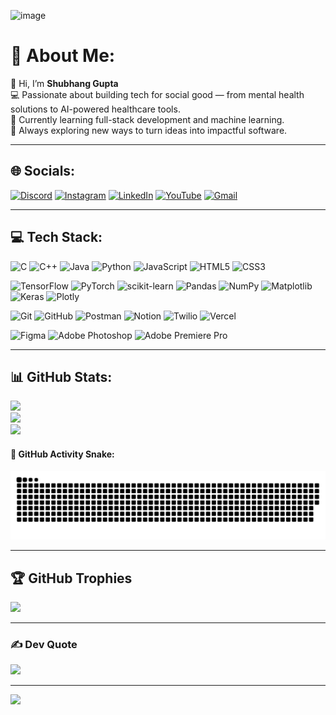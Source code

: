 ![image](https://github.com/Its-Endless/Its-Endless/assets/131682676/c42e2042-bf29-4e21-a614-3970e6f8381c)


# 💫 About Me:
👋 Hi, I’m **Shubhang Gupta**  
💻 Passionate about building tech for social good — from mental health solutions to AI-powered healthcare tools.  
🌱 Currently learning full-stack development and machine learning.  
🚀 Always exploring new ways to turn ideas into impactful software.

---

## 🌐 Socials:
[![Discord](https://img.shields.io/badge/Discord-%237289DA.svg?logo=discord&logoColor=white)](https://discord.gg/XXvRCfyt)  [![Instagram](https://img.shields.io/badge/Instagram-%23E4405F.svg?logo=Instagram&logoColor=white)](https://www.instagram.com/shubhang2004/)  [![LinkedIn](https://img.shields.io/badge/LinkedIn-%230077B5.svg?logo=linkedin&logoColor=white)](https://www.linkedin.com/in/shubhanggupta07/)  [![YouTube](https://img.shields.io/badge/YouTube-%23FF0000.svg?logo=YouTube&logoColor=white)](https://www.youtube.com/@shubhgupta2402)  [![Gmail](https://img.shields.io/badge/Email-D14836?logo=gmail&logoColor=white)](mailto:shubhgupta916@gmail.com)  

---

## 💻 Tech Stack:
![C](https://img.shields.io/badge/c-%2300599C.svg?style=for-the-badge&logo=c&logoColor=white)
![C++](https://img.shields.io/badge/c++-%2300599C.svg?style=for-the-badge&logo=c%2B%2B&logoColor=white)
![Java](https://img.shields.io/badge/java-%23ED8B00.svg?style=for-the-badge&logo=openjdk&logoColor=white)
![Python](https://img.shields.io/badge/python-3670A0?style=for-the-badge&logo=python&logoColor=ffdd54)
![JavaScript](https://img.shields.io/badge/javascript-%23323330.svg?style=for-the-badge&logo=javascript&logoColor=%23F7DF1E)
![HTML5](https://img.shields.io/badge/html5-%23E34F26.svg?style=for-the-badge&logo=html5&logoColor=white)
![CSS3](https://img.shields.io/badge/css3-%231572B6.svg?style=for-the-badge&logo=css3&logoColor=white)

![TensorFlow](https://img.shields.io/badge/TensorFlow-%23FF6F00.svg?style=for-the-badge&logo=TensorFlow&logoColor=white)
![PyTorch](https://img.shields.io/badge/PyTorch-%23EE4C2C.svg?style=for-the-badge&logo=PyTorch&logoColor=white)
![scikit-learn](https://img.shields.io/badge/scikit--learn-%23F7931E.svg?style=for-the-badge&logo=scikit-learn&logoColor=white)
![Pandas](https://img.shields.io/badge/pandas-%23150458.svg?style=for-the-badge&logo=pandas&logoColor=white)
![NumPy](https://img.shields.io/badge/numpy-%23013243.svg?style=for-the-badge&logo=numpy&logoColor=white)
![Matplotlib](https://img.shields.io/badge/Matplotlib-%23ffffff.svg?style=for-the-badge&logo=Matplotlib&logoColor=black)
![Keras](https://img.shields.io/badge/Keras-%23D00000.svg?style=for-the-badge&logo=Keras&logoColor=white)
![Plotly](https://img.shields.io/badge/Plotly-%233F4F75.svg?style=for-the-badge&logo=plotly&logoColor=white)

![Git](https://img.shields.io/badge/git-%23F05033.svg?style=for-the-badge&logo=git&logoColor=white)
![GitHub](https://img.shields.io/badge/github-%23121011.svg?style=for-the-badge&logo=github&logoColor=white)
![Postman](https://img.shields.io/badge/Postman-FF6C37?style=for-the-badge&logo=postman&logoColor=white)
![Notion](https://img.shields.io/badge/Notion-%23000000.svg?style=for-the-badge&logo=notion&logoColor=white)
![Twilio](https://img.shields.io/badge/Twilio-F22F46?style=for-the-badge&logo=Twilio&logoColor=white)
![Vercel](https://img.shields.io/badge/vercel-%23000000.svg?style=for-the-badge&logo=vercel&logoColor=white)

![Figma](https://img.shields.io/badge/figma-%23F24E1E.svg?style=for-the-badge&logo=figma&logoColor=white)
![Adobe Photoshop](https://img.shields.io/badge/adobe%20photoshop-%2331A8FF.svg?style=for-the-badge&logo=adobe%20photoshop&logoColor=white)
![Adobe Premiere Pro](https://img.shields.io/badge/Adobe%20Premiere%20Pro-9999FF.svg?style=for-the-badge&logo=Adobe%20Premiere%20Pro&logoColor=white)

---

## 📊 GitHub Stats:
![](https://github-readme-stats.vercel.app/api?username=Its-Endless&theme=dark&hide_border=false&include_all_commits=true&count_private=true)  
![](https://nirzak-streak-stats.vercel.app/?user=Its-Endless&theme=dark&hide_border=false)  
![](https://github-readme-stats.vercel.app/api/top-langs/?username=Its-Endless&theme=dark&hide_border=false&layout=compact)

#### 🐍 GitHub Activity Snake:
<picture>
  <source media="(prefers-color-scheme: dark)" srcset="https://raw.githubusercontent.com/Its-Endless/Its-Endless/output/github-snake-dark.svg" />
  <source media="(prefers-color-scheme: light)" srcset="https://raw.githubusercontent.com/Its-Endless/Its-Endless/output/github-snake.svg" />
  <img alt="github-snake" src="https://raw.githubusercontent.com/Its-Endless/Its-Endless/output/github-snake.svg" />
</picture>

---

## 🏆 GitHub Trophies
![](https://github-profile-trophy.vercel.app/?username=Its-Endless&theme=radical&no-frame=false&no-bg=true&margin-w=4)

---

### ✍️ Dev Quote
![](https://quotes-github-readme.vercel.app/api?type=horizontal&theme=radical)

---

[![](https://visitcount.itsvg.in/api?id=Its-Endless&icon=0&color=0)](https://visitcount.itsvg.in)


